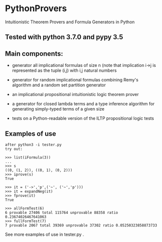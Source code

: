 # PythonProvers
Intuitionistic Theorem Provers and Formula Generators in Python

## Tested with python 3.7.0 and pypy 3.5

## Main components:

* generator all implicational formulas of size n (note that implication i->j is represented as the tuple (i,j) with i,j natural numbers

* generator for random implicational formulas combining Remy's algorithm and a random set partition generator
* an implicational propositional intuitionistic logic theorem prover
* a generator for closed lambda terms and a type inference algorithm for generating simply-typed terms of a given size
* tests on a Python-readable version of the ILTP propositional logic tests

## Examples of use

```
after python3 -i tester.py
try out:

>>> list(iFormula(3))
...
>>> s
((0, (1, 2)), ((0, 1), (0, 2)))
>>> iprove(s)
True

>>> it = ('->','p',('~', ('~','p')))
>>> it = expandNeg(it)
>>> fprove(it)
True

>>> allFormTest(6)
6 provable 27406 total 115764 unprovable 88358 ratio 0.23674026467641063
>>> fullFormTest(7)
7 provable 2067 total 39369 unprovable 37302 ratio 0.05250323858873733

```

See more examples of use in tester.py .
